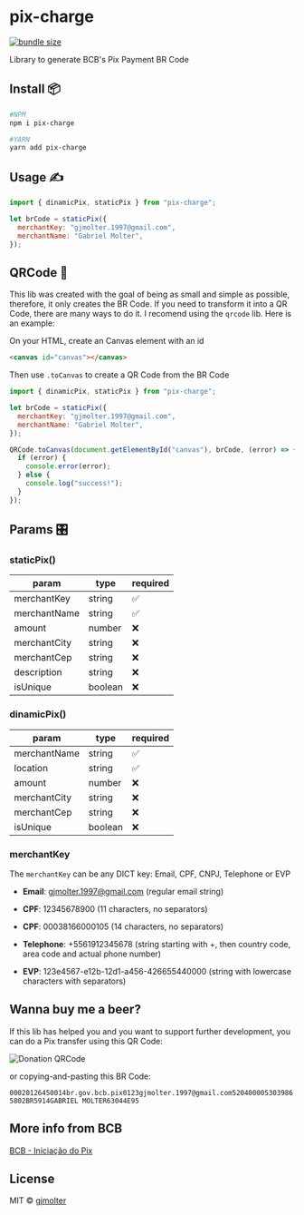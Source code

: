 # pix-charge

[![bundle size][bundlephobia-image]][bundlephobia-url]

[bundlephobia-url]: https://bundlephobia.com/result?p=pix-charge
[bundlephobia-image]: https://badgen.net/bundlephobia/minzip/pix-charge

Library to generate BCB's Pix Payment BR Code

## Install 📦

```bash
#NPM
npm i pix-charge

#YARN
yarn add pix-charge
```

## Usage ✍️

```js
import { dinamicPix, staticPix } from "pix-charge";

let brCode = staticPix({
  merchantKey: "gjmolter.1997@gmail.com",
  merchantName: "Gabriel Molter",
});
```

## QRCode 🤳

This lib was created with the goal of being as small and simple as possible, therefore, it only creates the BR Code.
If you need to transform it into a QR Code, there are many ways to do it. I recomend using the `qrcode` lib. Here is an example:

On your HTML, create an Canvas element with an id

```html
<canvas id="canvas"></canvas>
```

Then use `.toCanvas` to create a QR Code from the BR Code

```js
import { dinamicPix, staticPix } from "pix-charge";

let brCode = staticPix({
  merchantKey: "gjmolter.1997@gmail.com",
  merchantName: "Gabriel Molter",
});

QRCode.toCanvas(document.getElementById("canvas"), brCode, (error) => {
  if (error) {
    console.error(error);
  } else {
    console.log("success!");
  }
});
```

## Params 🎛️

### staticPix()

| param        | type    | required |
| ------------ | ------- | -------- |
| merchantKey  | string  | ✅       |
| merchantName | string  | ✅       |
| amount       | number  | ❌       |
| merchantCity | string  | ❌       |
| merchantCep  | string  | ❌       |
| description  | string  | ❌       |
| isUnique     | boolean | ❌       |

### dinamicPix()

| param        | type    | required |
| ------------ | ------- | -------- |
| merchantName | string  | ✅       |
| location     | string  | ✅       |
| amount       | number  | ❌       |
| merchantCity | string  | ❌       |
| merchantCep  | string  | ❌       |
| isUnique     | boolean | ❌       |

### merchantKey

The `merchantKey` can be any DICT key: Email, CPF, CNPJ, Telephone or EVP

- **Email**: gjmolter.1997@gmail.com (regular email string)

- **CPF**: 12345678900 (11 characters, no separators)

- **CPF**: 00038166000105 (14 characters, no separators)

- **Telephone**: +5561912345678 (string starting with +, then country code, area code and actual phone number)

- **EVP**: 123e4567-e12b-12d1-a456-426655440000 (string with lowercase characters with separators)

## Wanna buy me a beer?

If this lib has helped you and you want to support further development, you can do a Pix transfer using this QR Code:

![Donation QRCode](https://cdn-std.droplr.net/files/acc_519625/MTgEQK)

or copying-and-pasting this BR Code:

`00020126450014br.gov.bcb.pix0123gjmolter.1997@gmail.com5204000053039865802BR5914GABRIEL MOLTER63044E95`

## More info from BCB

[BCB - Iniciação do Pix](https://www.bcb.gov.br/content/estabilidadefinanceira/forumpireunioes/AnexoI-PadroesParaIniciacaodoPix.pdf)

## License

MIT © [gjmolter](https://github.com/gjmolter)

